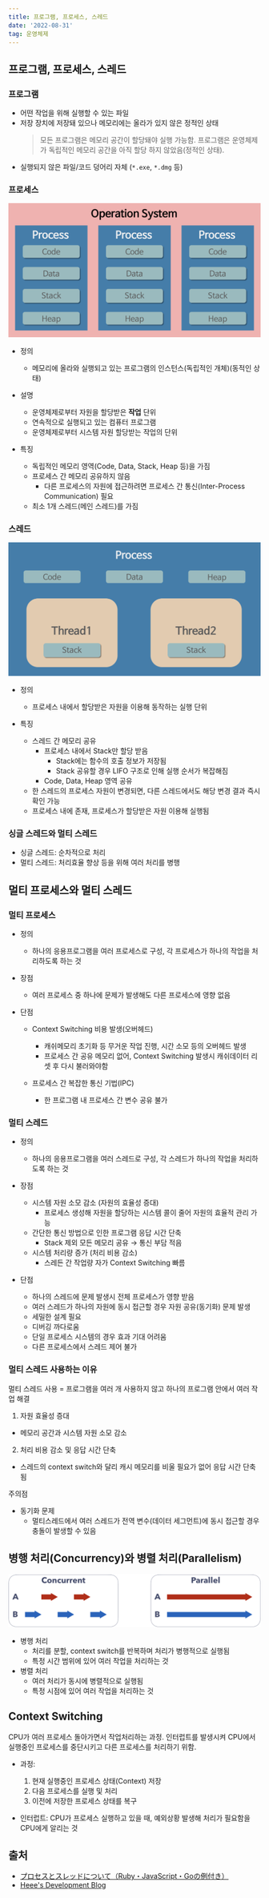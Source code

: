 ```yaml
---
title: 프로그램, 프로세스, 스레드
date: '2022-08-31'
tag: 운영체제
---
```


## 프로그램, 프로세스, 스레드
### 프로그램
- 어떤 작업을 위해 실행할 수 있는 파일
- 저장 장치에 저장돼 있으나 메모리에는 올라가 있지 않은 정적인 상태
  > 모든 프로그램은 메모리 공간이 할당돼야 실행 가능함. 프로그램은 운영체제가 독립적인 메모리 공간을 아직  할당 하지 않았음(정적인 상태).
- 실행되지 않은 파일/코드 덩어리 자체 (`*.exe`, `*.dmg` 등)


### 프로세스
![process](../../public/images/docs/220831-program-process-thread/process.png)

- 정의
  - 메모리에 올라와 실행되고 있는 프로그램의 인스턴스(독립적인 개체)(동적인 상태)

- 설명
  - 운영체제로부터 자원을 할당받은 **작업** 단위
  - 연속적으로 실행되고 있는 컴퓨터 프로그램
  - 운영체제로부터 시스템 자원 할당받는 작업의 단위

- 특징
  - 독립적인 메모리 영역(Code, Data, Stack, Heap 등)을 가짐
  - 프로세스 간 메모리 공유하지 않음
    - 다른 프로세스의 자원에 접근하려면 프로세스 간 통신(Inter-Process Communication) 필요
  - 최소 1개 스레드(메인 스레드)를 가짐

### 스레드
![thread](../../public/images/docs/220831-program-process-thread/thread.png)

- 정의
  - 프로세스 내에서 할당받은 자원을 이용해 동작하는 실행 단위

- 특징
  - 스레드 간 메모리 공유
    - 프로세스 내에서 Stack만 할당 받음
      - Stack에는 함수의 호출 정보가 저장됨
      - Stack 공유할 경우 LIFO 구조로 인해 실행 순서가 복잡해짐
    - Code, Data, Heap 영역 공유
  - 한 스레드의 프로세스 자원이 변경되면, 다른 스레드에서도 해당 변경 결과 즉시 확인 가능
  - 프로세스 내에 존재, 프로세스가 할당받은 자원 이용해 실행됨

### 싱글 스레드와 멀티 스레드
  - 싱글 스레드: 순차적으로 처리
  - 멀티 스레드: 처리효율 향상 등을 위해 여러 처리를 병행


## 멀티 프로세스와 멀티 스레드

### 멀티 프로세스
- 정의
  - 하나의 응용프로그램을 여러 프로세스로 구성, 각 프로세스가 하나의 작업을 처리하도록 하는 것

- 장점
  - 여러 프로세스 중 하나에 문제가 발생해도 다른 프로세스에 영향 없음

- 단점
  - Context Switching 비용 발생(오버헤드)
    - 캐쉬메모리 초기화 등 무거운 작업 진행, 시간 소모 등의 오버헤드 발생
    - 프로세스 간 공유 메모리 없어, Context Switching 발생시 캐쉬데이터 리셋 후 다시 불러와야함

  - 프로세스 간 복잡한 통신 기법(IPC)
    - 한 프로그램 내 프로세스 간 변수 공유 불가

### 멀티 스레드
- 정의
  - 하나의 응용프로그램을 여러 스레드로 구성, 각 스레드가 하나의 작업을 처리하도록 하는 것

- 장점
  - 시스템 자원 소모 감소 (자원의 효율성 증대)
    - 프로세스 생성해 자원을 할당하는 시스템 콜이 줄어 자원의 효율적 관리 가능
  - 간단한 통신 방법으로 인한 프로그램 응답 시간 단축
    - Stack 제외 모든 메모리 공유 → 통신 부담 적음
  - 시스템 처리량 증가 (처리 비용 감소)
    - 스레든 간 작업량 자가 Context Switching 빠름

- 단점
  - 하나의 스레드에 문제 발생시 전체 프로세스가 영향 받음
  - 여러 스레드가 하나의 자원에 동시 접근할 경우 자원 공유(동기화) 문제 발생
  - 세밀한 설계 필요
  - 디버깅 까다로움
  - 단일 프로세스 시스템의 경우 효과 기대 어려움
  - 다른 프로세스에서 스레드 제어 불가

### 멀티 스레드 사용하는 이유

멀티 스레드 사용 = 프로그램을 여러 개 사용하지 않고 하나의 프로그램 안에서 여러 작업 해결

1. 자원 효율성 증대
  - 메모리 공간과 시스템 자원 소모 감소
2. 처리 비용 감소 및 응답 시간 단축
  - 스레드의 context switch와 달리 캐시 메모리를 비울 필요가 없어 응답 시간 단축됨


주의점
- 동기화 문제
  - 멀티스레드에서 여러 스레드가 전역 변수(데이터 세그먼트)에 동시 접근할 경우 충돌이 발생할 수 있음


## 병행 처리(Concurrency)와 병렬 처리(Parallelism)
![concurrency_parallelism](../../public/images/docs/220831-program-process-thread/concurrency_parallelism.png)

- 병행 처리
  - 처리를 분할, context switch를 반복하며 처리가 병행적으로 실행됨
  - 특정 시간 범위에 있어 여러 작업을 처리하는 것
- 병렬 처리
  - 여러 처리가 동시에 병렬적으로 실행됨
  - 특정 시점에 있어 여러 작업을 처리하는 것


## Context Switching
CPU가 여러 프로세스 돌아가면서 작업처리하는 과정. 인터럽트를 발생시켜 CPU에서 실행중인 프로세스를 중단시키고 다른 프로세스를 처리하기 위함.


- 과정:
  1. 현재 실행중인 프로세스 상태(Context) 저장
  2. 다음 프로세스를 실행 및 처리
  3. 이전에 저장한 프로세스 상태를 복구

- 인터럽트: CPU가 프로세스 실행하고 있을 때, 예외상황 발생해 처리가 필요함을 CPU에게 알리는 것


## 출처
- [プロセスとスレッドについて（Ruby・JavaScript・Goの例付き）](https://qiita.com/yokoto/items/3b4bcc489d93bc57baf3)
- [Heee's Development Blog](https://gmlwjd9405.github.io/2018/09/14/process-vs-thread.html)

